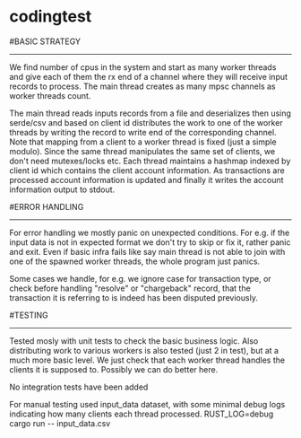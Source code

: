 # codingtest


#BASIC STRATEGY
****************

We find number of cpus in the system and start as many worker threads and give
each of them the rx end of a channel where they will receive input records to
process. The main thread creates as many mpsc channels as worker threads count.

The main thread reads inputs records from a file  and deserializes then using
serde/csv and based on client id distributes the work to one of the worker
threads by writing the record to write end of the corresponding channel.  Note
that mapping from a client to a worker thread is fixed (just a simple modulo).
Since the same thread manipulates the same set of clients, we don't need
mutexes/locks etc. Each thread maintains a hashmap indexed by client id which
contains the client account information. As transactions are processed account
information is updated and finally it writes the account information output to
stdout.


#ERROR HANDLING
****************

For error handling we mostly panic on unexpected conditions.  For e.g. if the
input data is not in expected format we don't try to skip or fix it, rather
panic and exit.  Even if basic infra fails like say main thread is not able to
join with one of the spawned worker threads, the whole program just panics.

Some cases we handle, for e.g. we ignore case for transaction type, or check
before handling "resolve" or "chargeback" record, that the transaction it is
referring to is indeed has been disputed previously.

#TESTING
**********

Tested mosly with unit tests to check the basic business logic.  Also
distributing work to various workers is also tested (just 2 in test), but at a
much more basic level.  We just check that each worker thread handles the
clients it is supposed to.  Possibly we can do better here.

No integration tests have been added

For manual testing used input_data dataset, with some minimal debug logs
indicating how many clients each thread processed.
RUST_LOG=debug cargo run -- input_data.csv

